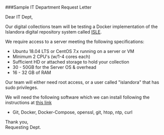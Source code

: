 ###Sample IT Department Request Letter

Dear IT Dept,

Our digital collections team will be testing a Docker implementation of the Islandora digital repository system called [ISLE](https://islandora-collaboration-group.github.io/ISLE/).

We require access to a server meeting the following specifications:

 * Ubuntu 18.04 LTS or CentOS 7.x running on a server or VM
 * Minimum 2 CPU's (w/1-4 cores each)
 * Sufficient HD or attached storage to hold your collection
 * 30 - 50GB for the Server OS & overhead
 * 16 - 32 GB of RAM

Our team will either need root access, or a user called "islandora" that has sudo privileges.

We will need the following software which we can install following the instructions at [this link](../01_installation_host_server/host_server_system_specifications.md)

 * Git, Docker, Docker-Compose, openssl, git, htop, ntp, curl

Thank you,  
Requesting Dept.
